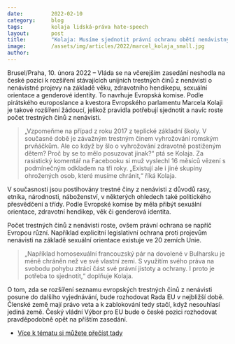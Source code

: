 ```yaml
---
date:         2022-02-10
category:     blog
tags:         kolaja lidská-práva hate-speech 
layout:       post
title:        "Kolaja: Musíme sjednotit právní ochranu obětí nenávistných trestných činů"
image:        /assets/img/articles/2022/marcel_kolaja_small.jpg
author:       
---
```


Brusel/Praha, 10. února 2022 – Vláda se na včerejším zasedání neshodla na české pozici k rozšíření stávajících unijních trestných činů z nenávisti o nenávistné projevy na základě věku, zdravotního hendikepu, sexuální orientace a genderové identity. To navrhuje Evropská komise. Podle pirátského europoslance a kvestora Evropského parlamentu Marcela Kolaji je takové rozšíření žádoucí, jelikož pravidla potřebují sjednotit a navíc roste počet trestných činů z nenávisti.

> „Vzpomeňme na případ z roku 2017 z teplické základní školy. V současné době je závažným trestným činem vyhrožování romským prvňáčkům. Ale co když by šlo o vyhrožování zdravotně postiženým dětem? Proč by se to mělo posuzovat jinak?“ ptá se Kolaja. Za rasistický komentář na Facebooku si muž vyslechl 16 měsíců vězení s podmínečným odkladem na tři roky. „Existují ale i jiné skupiny ohrožených osob, které musíme chránit,“ říká Kolaja.

V současnosti jsou postihovány trestné činy z nenávisti z důvodů rasy, etnika, národnosti, náboženství, v některých ohledech také politického přesvědčení a třídy. Podle Evropské komise by měla přibýt sexuální orientace, zdravotní hendikep, věk či genderová identita.

Počet trestných činů z nenávisti roste, ovšem právní ochrana se napříč Evropou různí. Například explicitní legislativní ochrana proti projevům nenávisti na základě sexuální orientace existuje ve 20 zemích Unie.

> „Například homosexuální francouzský pár na dovolené v Bulharsku je méně chráněn než ve své vlastní zemi. S využitím svého práva na svobodu pohybu ztrácí část své právní jistoty a ochrany. I proto je potřeba to sjednotit,“ doplňuje Kolaja. 

O tom, zda se rozšíření seznamu evropských trestných činů z nenávisti posune do dalšího vyjednávání, bude rozhodovat Rada EU v nejbližší době. Členské země mají právo veta a k zablokování tedy stačí, když nesouhlasí jediná země. Český vládní Výbor pro EU bude o české pozici rozhodovat pravděpodobně opět na příštím zasedání.

* [Více k tématu si můžete přečíst tady](https://blog.aktualne.cz/blogy/marcel-kolaja.php?itemid=41931)

